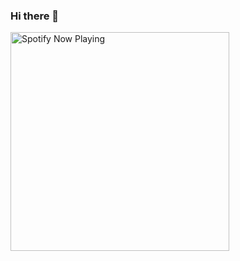 ### Hi there 👋

<!--
**gregnrobinson/gregnrobinson** is a ✨ _special_ ✨ repository because its `README.md` (this file) appears on your GitHub profile.

Here are some ideas to get you started:

- 🔭 I’m currently working on ...
- 🌱 I’m currently learning ...
- 👯 I’m looking to collaborate on ...
- 🤔 I’m looking for help with ...
- 💬 Ask me about ...
- 📫 How to reach me: ...
- 😄 Pronouns: ...
- ⚡ Fun fact: ...
-->

[<img src="https://vercel.com/gregnrobinson/spotify-now-playing/6ZBBR1hGd6iVbFGcxnkCaS2N7Xcb/api/spotify-playing" alt="Spotify Now Playing" width="350" />](https://open.spotify.com/user/gregnrobinson-ca)
